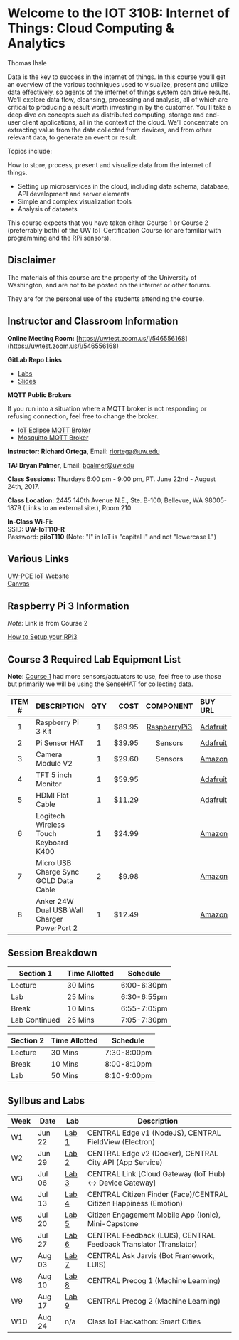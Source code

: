 # Welcome to the IOT 310B: Internet of Things: Cloud Computing & Analytics
Thomas Ihsle

Data is the key to success in the internet of things. In this course you’ll get an overview of the various techniques used to visualize, present and utilize data effectively, so agents of the internet of things system can drive results. We’ll explore data flow, cleansing, processing and analysis, all of which are critical to producing a result worth investing in by the customer. You’ll take a deep dive on concepts such as distributed computing, storage and end-user client applications, all in the context of the cloud. We’ll concentrate on extracting value from the data collected from devices, and from other relevant data, to generate an event or result.

Topics include:

How to store, process, present and visualize data from the internet of things.
- Setting up microservices in the cloud, including data schema, database, API development and server elements
- Simple and complex visualization tools
- Analysis of datasets 

This course expects that you have taken either Course 1 or Course 2 (preferrably both) of the UW IoT Certification Course (or are familiar with programming and the RPi sensors).

## Disclaimer

The materials of this course are the property of the University of Washington, and
are not to be posted on the internet or other forums.

They are for the personal use of the students attending the course.


## Instructor and Classroom Information

**Online Meeting Room:** [https://uwtest.zoom.us/j/546556168](https://uwtest.zoom.us/j/546556168)

**GitLab Repo Links**
- [Labs](https://gitlab.com/richardjortega/iot-310b-student.git)
- [Slides](https://gitlab.com/richardjortega/iot-310b-slides.git)

**MQTT Public Brokers**

If you run into a situation where a MQTT broker is not responding or refusing connection, feel free to change the broker.

- [IoT Eclipse MQTT Broker](https://iot.eclipse.org/getting-started#tutorials)
- [Mosquitto MQTT Broker](http://test.mosquitto.org/)

**Instructor: Richard Ortega**, Email: [riortega@uw.edu](mailto:riortega@uw.edu)

**TA: Bryan Palmer**, Email: [bpalmer@uw.edu](bpalmer@uw.edu)

**Class Sessions:** Thurdays 6:00 pm - 9:00 pm, PT. June 22nd - August 24th, 2017.

**Class Location:** 2445 140th Avenue N.E., Ste. B-100, Bellevue, WA 98005-1879 (Links to an external site.), Room 210

**In-Class Wi-Fi:**  
SSID: **UW-IoT110-R**  
Password: **piIoT110**  (Note: "I" in IoT is  "capital I" and not "lowercase L")

## Various Links

[UW-PCE IoT Website](https://www.pce.uw.edu/certificates/internet-of-things)  
[Canvas](https://canvas.uw.edu/)  

## Raspberry Pi 3 Information

*Note*: Link is from Course 2

[How to Setup your RPi3](https://gitlab.com/Gislason/iot-210B-student/tree/master/Lab1/PI_SETUP.md)

## Course 3 Required Lab Equipment List

**Note**: [Course 1](https://gitlab.com/iot110/iot110-student/) had more sensors/actuators to use, feel free to use those but primarily we will be using the SenseHAT for collecting data. 

| ITEM #  | DESCRIPTION |  QTY  | COST | COMPONENT | BUY URL| OTHER |
| :-----: | :---------- | :---: | ---: | :--------: | :-----------------| :-------- |
| 1  | Raspberry Pi 3 Kit | 1 | $89.95 | [RaspberryPi3](https://www.raspberrypi.org/) | [Adafruit](https://www.adafruit.com/products/3058) |  [Alternate](https://www.amazon.com/dp/B01C6Q4GLE?psc=1) |      
| 2  | Pi Sensor HAT    | 1 | $39.95 | Sensors | [Adafruit](https://www.adafruit.com/products/2738) | [Astro-Pi](https://astro-pi.org/) |
| 3  | Camera Module V2 | 1 | $29.60 | Sensors | [Amazon](https://www.amazon.com/Raspberry-Pi-Camera-Module-Megapixel/dp/B01ER2SKFS)
| 4  | TFT 5 inch Monitor |	1 | $59.95| | [Adafruit](https://www.adafruit.com/products/2232) | | |
| 5  | HDMI Flat Cable | 1 | $11.29 | | [Adafruit](https://www.adafruit.com/products/2197) | |
| 6  | Logitech Wireless Touch Keyboard K400 | 1 | $24.99 | | [Amazon](https://www.amazon.com/Logitech-920-007119-Wireless-Keyboard-Connected/dp/B014EUQOGK/) |
| 7 | Micro USB Charge Sync GOLD Data Cable | 2 |	$9.98 |	| [Amazon](http://amzn.to/2e49OHk) |
| 8 | Anker 24W Dual USB Wall Charger PowerPort 2 | 1 | $12.49 | | [Amazon](http://amzn.to/2ejevvC) |

## Session Breakdown

Section 1 | Time Allotted | Schedule
----- | ------ | ----
Lecture  | 30 Mins | 6:00-6:30pm
Lab  | 25 Mins | 6:30-6:55pm
Break  | 10 Mins | 6:55-7:05pm
Lab Continued  | 25 Mins | 7:05-7:30pm

Section 2 | Time Allotted | Schedule
----- | ------ | ----
Lecture  | 30 Mins | 7:30-8:00pm
Break  | 10 Mins | 8:00-8:10pm
Lab  | 50 Mins | 8:10-9:00pm

## Syllbus and Labs

Week | Date | Lab | Description
----- | ------ | ---- | -----
W1 | Jun 22 | [Lab 1]() | CENTRAL Edge v1 (NodeJS), CENTRAL FieldView (Electron)
W2 | Jun 29  | [Lab 2]() | CENTRAL Edge v2 (Docker), CENTRAL City API (App Service)
W3 | Jul 06 | [Lab 3]() | CENTRAL Link [Cloud Gateway (IoT Hub) <-> Device Gateway]
W4 | Jul 13 | [Lab 4]() | CENTRAL Citizen Finder (Face)/CENTRAL Citizen Happiness (Emotion)
W5 | Jul 20 | [Lab 5]() | Citizen Engagement Mobile App (Ionic), Mini-Capstone
W6 | Jul 27  | [Lab 6]() | CENTRAL Feedback (LUIS), CENTRAL Feedback Translator (Translator)
W7 | Aug 03 | [Lab 7]() | CENTRAL Ask Jarvis (Bot Framework, LUIS)
W8 | Aug 10 | [Lab 8]() | CENTRAL Precog 1 (Machine Learning)
W9 | Aug 17 | [Lab 9]() | CENTRAL Precog 2 (Machine Learning) 
W10 | Aug 24 | n/a   | Class IoT Hackathon: Smart Cities

